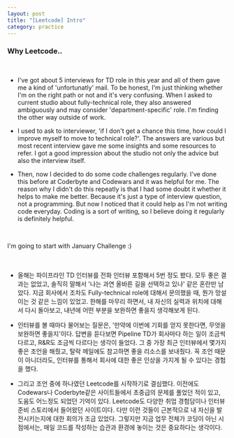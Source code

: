 ```yaml
---
layout: post
title: "[Leetcode] Intro"
category: practice
---
```


### Why Leetcode..
<br>

- I've got about 5 interviews for TD role in this year and all of them gave me a kind of 'unfortunatly' mail. To be honest, I'm just thinking whether I'm on the right path or not and it's very confusing. When I asked to current studio about fully-technical role, they also answered ambiguously and may consider 'department-specific' role. I'm finding the other way outside of work.

- I used to ask to interviewer, 'if I don't get a chance this time, how could I improve myself to move to technical role?'. The answers are various but most recent interview gave me some insights and some resources to refer. I got a good impression about the studio not only the advice but also the interview itself.

- Then, now I decided to do some code challenges regularly. I've done this before at Coderbyte and Codewars and it was helpful for me. The reason why I didn't do this repeatly is that I had some doubt it whether it helps to make me better. Because it's just a type of interview question, not a programming. But now I noticed that it could help as I'm not writing code everyday. Coding is a sort of writing, so I believe doing it regularly is definitely helpful.

<br>

I'm going to start with January Challenge :)
<br>
<br>
<br>

- 올해는 파이프라인 TD 인터뷰를 전화 인터뷰 포함해서 5번 정도 봤다. 모두 좋은 결과는 없었고, 솔직히 말해서 '나는 과연 올바른 길을 선택하고 있나' 같은 혼란만 남았다. 지금 회사에서 조차도 Fully-technical role에 대해서 문의했을 때, 뭔가 망설이는 것 같은 느낌이 있었고. 한해를 마무리 하면서, 내 자신의 실력과 위치에 대해서 다시 돌아보고, 내년에 어떤 부분을 보완하면 좋을지 생각해보게 된다. 

- 인터뷰를 볼 때마다 물어보는 질문은, '만약에 이번에 기회를 얻지 못한다면, 무엇을 보완하면 좋을지'이다. 답변을 듣다보면 Pipeline TD가 회사마다 하는 일이 조금씩 다르고, R&R도 조금씩 다르다는 생각이 들었다. 그 중 가장 최근 인터뷰에서 몇가지 좋은 조언을 해줬고, 탈락 메일에도 참고하면 좋을 리소스를 보내줬다. 꼭 조언 때문이 아니더라도, 인터뷰를 통해서 회사에 대한 좋은 인상을 가지게 될 수 있다는 경험을 했다.

- 그리고 조언 중에 하나였던 Leetcode를 시작하기로 결심했다. 이전에도 Codewars나 Coderbyte같은 사이트들에서 초중급의 문제를 풀었던 적이 있고, 도움도 어느정도  되었던 기억이 있다. Leetcode도 다양한 취업 경험담이나 인터뷰 준비 스토리에서 들어왔던 사이트이다. 다만 이런 것들이 근본적으로 내 자신을 발전시키는지에 대한 회의가 조금 있었다. 그렇지만 지금 업무 전체가 코딩이 아닌 시점에서는, 매일 코드를 작성하는 습관과 환경에 놓이는 것은 중요하다는 생각이다.

